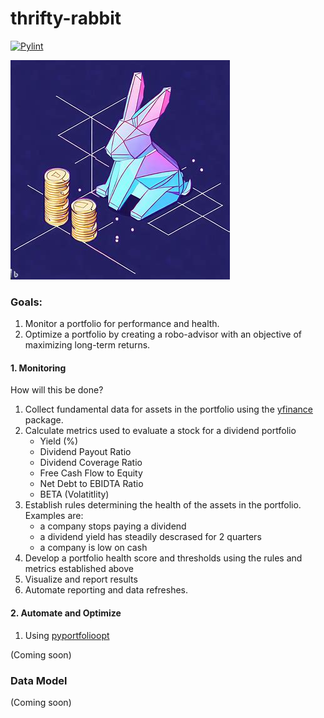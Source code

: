 # thrifty-rabbit

[![Pylint](https://github.com/ggsmith842/thrifty-rabbit/actions/workflows/pylint.yml/badge.svg)](https://github.com/ggsmith842/thrifty-rabbit/actions/workflows/pylint.yml)

![Logo](https://github.com/ggsmith842/thrifty-rabbit/blob/main/thirfyRabbit.jpg?raw=true)



### Goals:
1. Monitor a portfolio for performance and health.
2. Optimize a portfolio by creating a robo-advisor with an objective of maximizing long-term returns.

#### 1. Monitoring

How will this be done?

1. Collect fundamental data for assets in the portfolio using the [yfinance](https://pypi.org/project/yfinance/) package.
2. Calculate metrics used to evaluate a stock for a dividend portfolio
    - Yield (%)
    - Dividend Payout Ratio
    - Dividend Coverage Ratio
    - Free Cash Flow to Equity
    - Net Debt to EBIDTA Ratio
    - BETA (Volatitlity)
3. Establish rules determining the health of the assets in the portfolio. Examples are:
    - a company stops paying a dividend
    - a dividend yield has steadily descrased for 2 quarters
    - a company is low on cash
4. Develop a portfolio health score and thresholds using the rules and metrics established above
5. Visualize and report results
6. Automate reporting and data refreshes.

#### 2. Automate and Optimize

1. Using [pyportfolioopt](https://pypi.org/project/pyportfolioopt/)

(Coming soon)



### Data Model

(Coming soon)
